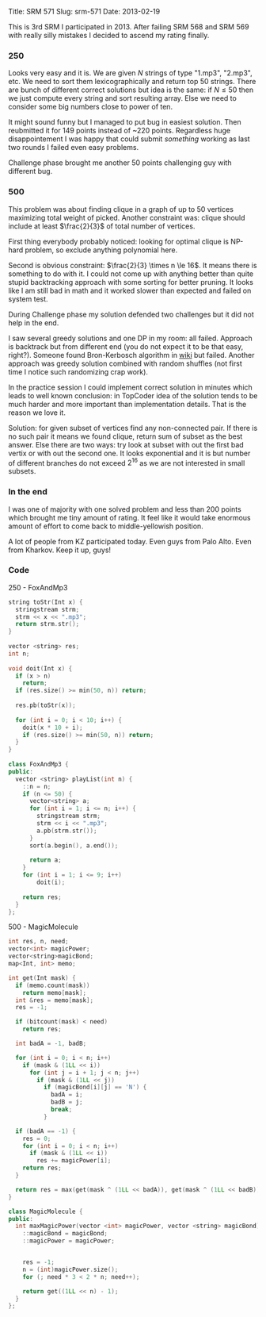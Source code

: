 Title: SRM 571
Slug: srm-571
Date: 2013-02-19

This is 3rd SRM I participated in 2013. After failing SRM 568 and SRM 569 with really silly mistakes I decided to ascend my rating finally.

### 250

Looks very easy and it is. We are given $N$ strings of type "1.mp3", "2.mp3", etc. We need to sort them lexicographically and return top 50 strings. There are bunch of different correct solutions but idea is the same: if $N \le 50$ then we just compute every string and sort resulting array. Else we need to consider some big numbers close to power of ten.

It might sound funny but I managed to put bug in easiest solution. Then reubmitted it for 149 points instead of ~220 points. Regardless huge disappointement I was happy that could submit _something_ working as last two rounds I failed even easy problems.

Challenge phase brought me another 50 points challenging guy with different bug.

### 500

This problem was about finding clique in a graph of up to $50$ vertices maximizing total weight of picked. Another constraint was: clique should include at least $\frac{2}{3}$ of total number of vertices.

First thing everybody probably noticed: looking for optimal clique is NP-hard problem, so exclude anything polynomial here.

Second is obvious constraint: $\frac{2}{3} \times n \le 16$. It means there is something to do with it. I could not come up with anything better than quite stupid backtracking approach with some sorting for better pruning. It looks like I am still bad in math and it worked slower than expected and failed on system test.

During Challenge phase my solution defended two challenges but it did not help in the end.

I saw several greedy solutions and one DP in my room: all failed. Approach is backtrack but from different end (you do not expect it to be that easy, right?). Someone found Bron-Kerbosch algorithm in [wiki][bron-kerbosch] but failed. Another approach was greedy solution combined with random shuffles (not first time I notice such randomizing crap work).

In the practice session I could implement correct solution in minutes which leads to well known conclusion: in TopCoder idea of the solution tends to be much harder and more important than implementation details. That is the reason we love it.

Solution: for given subset of vertices find any non-connected pair. If there is no such pair it means we found clique, return sum of subset as the best answer. Else there are two ways: try look at subset with out the first bad vertix or with out the second one. It looks exponential and it is but number of different branches do not exceed $2^{16}$ as we are not interested in small subsets.

### In the end

I was one of majority with one solved problem and less than 200 points which brought me tiny amount of rating. It feel like it would take enormous amount of effort to come back to middle-yellowish position.

A lot of people from KZ participated today. Even guys from Palo Alto. Even from Kharkov. Keep it up, guys!

### Code

250 - FoxAndMp3

```cpp
string toStr(Int x) {
  stringstream strm;
  strm << x << ".mp3";
  return strm.str();
}
 
vector <string> res;
int n;
 
void doit(Int x) {
  if (x > n)
    return;
  if (res.size() >= min(50, n)) return;
 
  res.pb(toStr(x));
 
  for (int i = 0; i < 10; i++) {
    doit(x * 10 + i);
    if (res.size() >= min(50, n)) return;
  }
}
 
class FoxAndMp3 {
public:
  vector <string> playList(int n) {
    ::n = n;
    if (n <= 50) {
      vector<string> a;
      for (int i = 1; i <= n; i++) {
        stringstream strm;
        strm << i << ".mp3";
        a.pb(strm.str());
      }
      sort(a.begin(), a.end());
 
      return a;
    }
    for (int i = 1; i <= 9; i++)
    	doit(i);
 
    return res;
  }
};
```

500 - MagicMolecule

```cpp
int res, n, need;
vector<int> magicPower;
vector<string>magicBond;
map<Int, int> memo;

int get(Int mask) {
  if (memo.count(mask))
    return memo[mask];
  int &res = memo[mask];
  res = -1;

  if (bitcount(mask) < need)
    return res;

  int badA = -1, badB;

  for (int i = 0; i < n; i++)
    if (mask & (1LL << i))
      for (int j = i + 1; j < n; j++)
        if (mask & (1LL << j))
          if (magicBond[i][j] == 'N') {
            badA = i;
            badB = j;
            break;
          }

  if (badA == -1) {
    res = 0;
    for (int i = 0; i < n; i++)
      if (mask & (1LL << i))
        res += magicPower[i];
    return res;
  }

  return res = max(get(mask ^ (1LL << badA)), get(mask ^ (1LL << badB)));
}

class MagicMolecule {
public:
  int maxMagicPower(vector <int> magicPower, vector <string> magicBond) {
    ::magicBond = magicBond;
    ::magicPower = magicPower;


    res = -1;
    n = (int)magicPower.size();
    for (; need * 3 < 2 * n; need++);

    return get((1LL << n) - 1);
  }
};

```

[bron-kerbosch]: http://en.wikipedia.org/wiki/Bron%E2%80%93Kerbosch_algorithm
